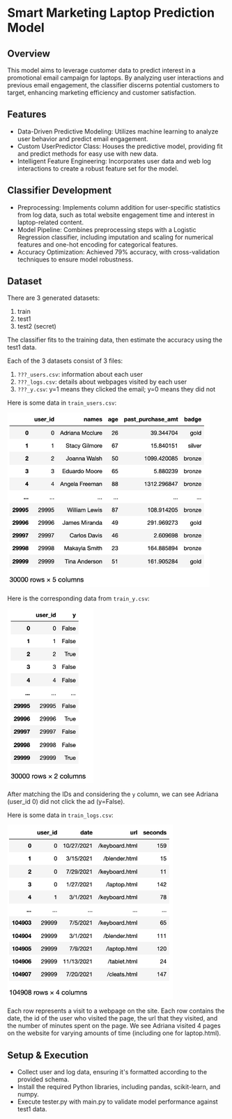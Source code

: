 # Smart Marketing Laptop Prediction Model

## Overview

This model  aims to leverage customer data to predict interest in a promotional email campaign for laptops.
By analyzing user interactions and previous email engagement, the classifier discerns potential customers to target, 
enhancing marketing efficiency and customer satisfaction.

## Features

* Data-Driven Predictive Modeling: Utilizes machine learning to analyze user behavior and predict email engagement.
* Custom UserPredictor Class: Houses the predictive model, providing fit and predict methods for easy use with new data.
* Intelligent Feature Engineering: Incorporates user data and web log interactions to create a robust feature set for the model.

## Classifier Development

* Preprocessing: Implements column addition for user-specific statistics from log data, such as total website engagement time and interest in laptop-related content.
* Model Pipeline: Combines preprocessing steps with a Logistic Regression classifier, including imputation and scaling for numerical features and one-hot encoding for categorical features.
* Accuracy Optimization: Achieved 79% accuracy, with cross-validation techniques to ensure model robustness.

## Dataset

There are 3 generated datasets:

1. train
2. test1
3. test2 (secret)

The classifier fits to the training data, then estimate the
accuracy using the test1 data.  

Each of the 3 datasets consist of 3 files:

1. `???_users.csv`: information about each user
2. `???_logs.csv`: details about webpages visited by each user
3. `???_y.csv`: y=1 means they clicked the email; y=0 means they did not

Here is some data in `train_users.csv`:

<img height=400 src="users.png">

Here is the corresponding data from `train_y.csv`:

<img height=400 src="y.png">

After matching the IDs and considering the `y` column, we can see
Adriana (user_id 0) did not click the ad (y=False).

Here is some data in `train_logs.csv`:

<img height=400 src="logs.png">

Each row represents a visit to a webpage on the site.  Each row
contains the date, the id of the user who visited the page, the url
that they visited, and the number of minutes spent on the page.  We
see Adriana visited 4 pages on the website for varying amounts of time
(including one for laptop.html).





## Setup & Execution
* Collect user and log data, ensuring it's formatted according to the provided schema.
* Install the required Python libraries, including pandas, scikit-learn, and numpy.
* Execute tester.py with main.py to validate model performance against test1 data.
